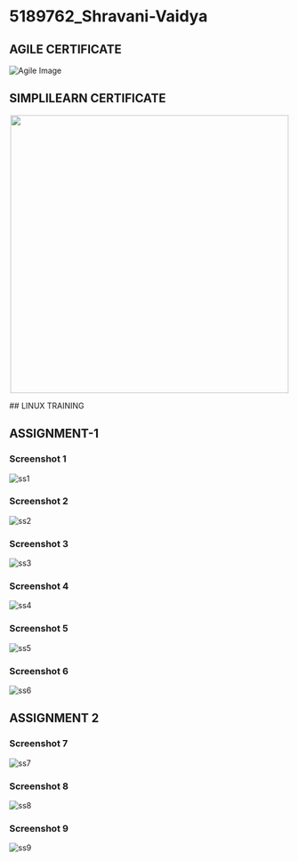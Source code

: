 # 5189762_Shravani-Vaidya


## AGILE CERTIFICATE
![Agile Image](./SDLC/agile.jpg)


## SIMPLILEARN CERTIFICATE
<p align="center">
  <img src="GIT/simplilearn_certificate.jpg" width="500">
</p>
## LINUX TRAINING



## ASSIGNMENT-1

### Screenshot 1
![ss1](LINUX/ss1.jpg)

### Screenshot 2
![ss2](LINUX/ss2.jpg)

### Screenshot 3
![ss3](LINUX/ss3.jpg)

### Screenshot 4
![ss4](LINUX/ss4.jpg)

### Screenshot 5
![ss5](LINUX/ss5.jpg)

### Screenshot 6
![ss6](LINUX/ss6.jpg)

## ASSIGNMENT 2

### Screenshot 7
![ss7](LINUX/ss7.jpg)

### Screenshot 8
![ss8](LINUX/ss8.jpg)

### Screenshot 9
![ss9](LINUX/ss9.jpg)

